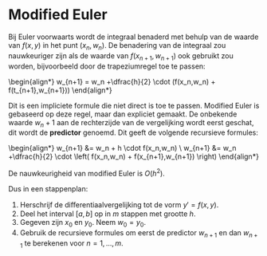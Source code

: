 # Modified Euler

Bij Euler voorwaarts wordt de integraal benaderd met behulp van de waarde
van $f(x,y)$ in het punt $(x_n,w_n)$. De benadering van de integraal zou
nauwkeuriger zijn als de waarde van $f(x_{n+1},w_{n+1})$ ook gebruikt zou worden,
bijvoorbeeld door de trapeziumregel toe te passen:

\begin{align*}
 w_{n+1} = w_n +\dfrac{h}{2} \cdot  (f(x_n,w_n) + f(t_{n+1},w_{n+1}))
\end{align*}

Dit is een impliciete formule die niet direct is toe te passen. Modified Euler is
gebaseerd op deze regel, maar dan expliciet gemaakt. De onbekende waarde
$w_n+1$ aan de rechterzijde van de vergelijking wordt eerst geschat, dit wordt
de **predictor** genoemd. Dit geeft de volgende recursieve formules:

\begin{align*}
 w_{n+1} &= w_n + h \cdot f(x_n,w_n) \\
 w_{n+1} &= w_n +\dfrac{h}{2} \cdot \left( f(x_n,w_n) + f(x_{n+1},w_{n+1}) \right)
\end{align*}

De nauwkeurigheid van modified Euler is $O(h^2)$.

Dus in een stappenplan:

1. Herschrijf de diﬀerentiaalvergelijking tot de vorm $y'= f(x,y)$.
2. Deel het interval $[a,b]$ op in $m$ stappen met grootte $h$.
3. Gegeven zijn $x_0$ en $y_0$. Neem $w_0 = y_0$.
4. Gebruik de recursieve formules om eerst de predictor $w_{n+1}$ en dan $w_{n+1}$ te berekenen voor $n= 1,...,m$.
